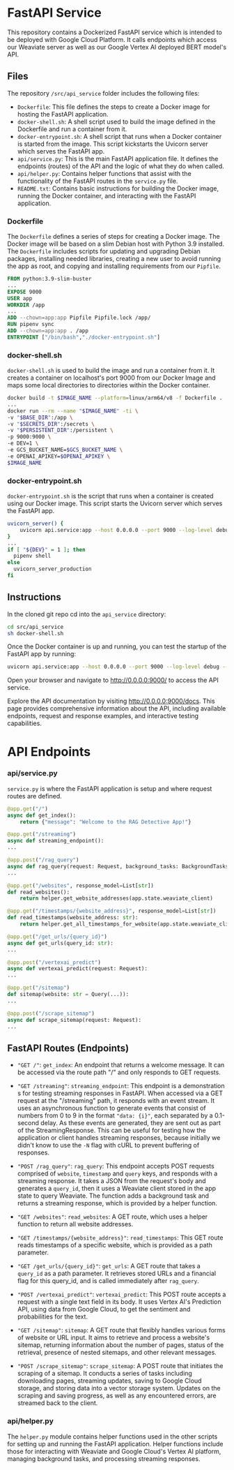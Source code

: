 # FastAPI Service

This repository contains a Dockerized FastAPI service which is intended to be deployed with Google Cloud Platform. It calls endpoints which access our Weaviate server as well as our Google Vertex AI deployed BERT model's API.

## Files

The repository `/src/api_service` folder includes the following files:

- `Dockerfile`: This file defines the steps to create a Docker image for hosting the FastAPI application.
- `docker-shell.sh`: A shell script used to build the image defined in the Dockerfile and run a container from it.
- `docker-entrypoint.sh`: A shell script that runs when a Docker container is started from the image. This script kickstarts the Uvicorn server which serves the FastAPI app.
- `api/service.py`: This is the main FastAPI application file. It defines the endpoints (routes) of the API and the logic of what they do when called.
- `api/helper.py`: Contains helper functions that assist with the functionality of the FastAPI routes in the `service.py` file.
- `README.txt`: Contains basic instructions for building the Docker image, running the Docker container, and interacting with the FastAPI application.

### Dockerfile

The `Dockerfile` defines a series of steps for creating a Docker image. The Docker image will be based on a slim Debian host with Python 3.9 installed. The `Dockerfile` includes scripts for updating and upgrading Debian packages, installing needed libraries, creating a new user to avoid running the app as root, and copying and installing requirements from our `Pipfile`.

```Dockerfile
FROM python:3.9-slim-buster
...
EXPOSE 9000
USER app
WORKDIR /app
...
ADD --chown=app:app Pipfile Pipfile.lock /app/
RUN pipenv sync
ADD --chown=app:app . /app
ENTRYPOINT ["/bin/bash","./docker-entrypoint.sh"]
```

### docker-shell.sh

`docker-shell.sh` is used to build the image and run a container from it. It creates a container on localhost's port 9000 from our Docker Image and maps some local directories to directories within the Docker container.

```bash
docker build -t $IMAGE_NAME --platform=linux/arm64/v8 -f Dockerfile .
...
docker run --rm --name "$IMAGE_NAME" -ti \
-v "$BASE_DIR":/app \
-v "$SECRETS_DIR":/secrets \
-v "$PERSISTENT_DIR":/persistent \
-p 9000:9000 \
-e DEV=1 \
-e GCS_BUCKET_NAME=$GCS_BUCKET_NAME \
-e OPENAI_APIKEY=$OPENAI_APIKEY \
$IMAGE_NAME
```

### docker-entrypoint.sh

`docker-entrypoint.sh` is the script that runs when a container is created using our Docker image. This script starts the Uvicorn server which serves the FastAPI app.

```bash
uvicorn_server() {
    uvicorn api.service:app --host 0.0.0.0 --port 9000 --log-level debug --reload --reload-dir api/ "$@"
}
...
if [ "${DEV}" = 1 ]; then
  pipenv shell
else
  uvicorn_server_production
fi
```

## Instructions

In the cloned git repo cd into the `api_service` directory:

```bash
cd src/api_service
sh docker-shell.sh
```

Once the Docker container is up and running, you can test the startup of the FastAPI app by running:

```bash
uvicorn api.service:app --host 0.0.0.0 --port 9000 --log-level debug --reload --reload-dir api/ "$@"
```

Open your browser and navigate to http://0.0.0.0:9000/ to access the API service.

Explore the API documentation by visiting http://0.0.0.0:9000/docs. This page provides comprehensive information about the API, including available endpoints, request and response examples, and interactive testing capabilities.

# API Endpoints

### api/service.py

`service.py` is where the FastAPI application is setup and where request routes are defined.

```python
@app.get("/")  
async def get_index():
    return {"message": "Welcome to the RAG Detective App!"}

@app.get("/streaming")
async def streaming_endpoint():
...

@app.post("/rag_query")
async def rag_query(request: Request, background_tasks: BackgroundTasks):
...

@app.get("/websites", response_model=List[str])
def read_websites():
    return helper.get_website_addresses(app.state.weaviate_client)

@app.get("/timestamps/{website_address}", response_model=List[str])
def read_timestamps(website_address: str):
    return helper.get_all_timestamps_for_website(app.state.weaviate_client, website_address)

@app.get("/get_urls/{query_id}")
async def get_urls(query_id: str):
...

@app.post("/vertexai_predict")
async def vertexai_predict(request: Request):
...

@app.get("/sitemap")
def sitemap(website: str = Query(...)):
...

@app.post("/scrape_sitemap")
async def scrape_sitemap(request: Request):
...
```
## FastAPI Routes (Endpoints)

- `"GET /"`: `get_index`: An endpoint that returns a welcome message. It can be accessed via the route path "/" and only responds to GET requests.

- `"GET /streaming"`: `streaming_endpoint`: This endpoint is a demonstration s for testing streaming responses in FastAPI. When accessed via a GET request at the "/streaming" path, it responds with an event stream. It uses an asynchronous function to generate events that consist of numbers from 0 to 9 in the format `"data: {i}"`, each separated by a 0.1-second delay. As these events are generated, they are sent out as part of the StreamingResponse. This can be useful for testing how the application or client handles streaming responses, because initially we didn't know to use the `-N` flag with cURL to prevent buffering of responses.

- `"POST /rag_query"`: `rag_query`: This endpoint accepts POST requests comprised of `website`, `timestamp` and `query` keys, and responds with a streaming response. It takes a JSON from the request's body and generates a `query_id`, then it uses a Weaviate client stored in the app state to query Weaviate. The function adds a background task and returns a streaming response, which is provided by a helper function.

- `"GET /websites"`: `read_websites`: A GET route, which uses a helper function to return all website addresses.

- `"GET /timestamps/{website_address}"`: `read_timestamps`: This GET route reads timestamps of a specific website, which is provided as a path parameter.

- `"GET /get_urls/{query_id}"`: `get_urls`: A GET route that takes a `query_id` as a path parameter. It retrieves stored URLs and a financial flag for this query_id, and is called immediately after `rag_query`.

- `"POST /vertexai_predict"`: `vertexai_predict`: This POST route accepts a request with a single text field in its body. It uses Vertex AI's Prediction API, using data from Google Cloud, to get the sentiment and probabilities for the text. 

- `"GET /sitemap"`: `sitemap`: A GET route that flexibly handles various forms of website or URL input. It aims to retrieve and process a website's sitemap, returning information about the number of pages, status of the retrieval, presence of nested sitemaps, and other relevant messages.

- `"POST /scrape_sitemap"`: `scrape_sitemap`: A POST route that initiates the scraping of a sitemap. It conducts a series of tasks including downloading pages, streaming updates, saving to Google Cloud storage, and storing data into a vector storage system. Updates on the scraping and saving progress, as well as any encountered errors, are streamed back to the client.

### api/helper.py

The `helper.py` module contains helper functions used in the other scripts for setting up and running the FastAPI application. Helper functions include those for interacting with Weaviate and Google Cloud's Vertex AI platform, managing background tasks, and processing streaming responses.